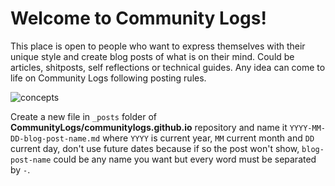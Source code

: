 # Welcome to Community Logs!

This place is open to people who want to express themselves with their unique style and create blog posts of what is on their mind. Could be articles, shitposts, self reflections or technical guides. 
Any idea can come to life on Community Logs following posting rules.

![concepts](https://user-images.githubusercontent.com/103458862/222515695-bd70c7f5-3e8c-471a-b5d3-a37c48587016.jpeg)

Create a new file in `_posts` folder of **CommunityLogs/communitylogs.github.io** repository and 
name it `YYYY-MM-DD-blog-post-name.md` where `YYYY` is current year, `MM` current month and `DD` current day, 
don't use future dates because if so the post won't show, `blog-post-name` could be any name you want but every word must
be separated by `-`.

